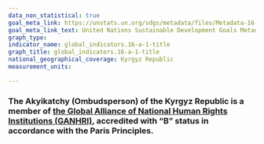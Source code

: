 ```yaml
---
data_non_statistical: true
goal_meta_link: https://unstats.un.org/sdgs/metadata/files/Metadata-16-0A-01.pdf
goal_meta_link_text: United Nations Sustainable Development Goals Metadata (pdf 1361kB)
graph_type:
indicator_name: global_indicators.16-a-1-title
graph_title: global_indicators.16-a-1-title
national_geographical_coverage: Kyrgyz Republic
measurement_units: 

---
```

### The Akyikatchy (Ombudsperson) of the Kyrgyz Republic is a member of [the Global Alliance of National Human Rights Institutions (GANHRI)](https://ganhri.org/membership/), accredited with “B” status in accordance with the Paris Principles.
